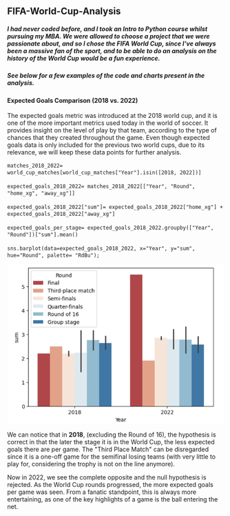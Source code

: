 ## FIFA-World-Cup-Analysis
##### I had never coded before, and I took an Intro to Python course whilst pursuing my MBA. We were allowed to choose a project that we were passionate about, and so I chose the FIFA World Cup, since I've always been a massive fan of the sport, and to be able to do an analysis on the history of the World Cup would be a fun experience.

##### See below for a few examples of the code and charts present in the analysis.

#### **Expected Goals Comparison (2018 vs. 2022)**

The expected goals metric was introduced at the 2018 world cup, and it is one of the more important metrics used today in the world of soccer. It provides insight on the level of play by that team, according to the type of chances that they created throughout the game. Even though expected goals data is only included for the previous two world cups, due to its relevance, we will keep these data points for further analysis.
```
matches_2018_2022= world_cup_matches[world_cup_matches["Year"].isin([2018, 2022])]

expected_goals_2018_2022= matches_2018_2022[["Year", "Round", "home_xg", "away_xg"]]

expected_goals_2018_2022["sum"]= expected_goals_2018_2022["home_xg"] + expected_goals_2018_2022["away_xg"]

expected_goals_per_stage= expected_goals_2018_2022.groupby(["Year", "Round"])["sum"].mean()

sns.barplot(data=expected_goals_2018_2022, x="Year", y="sum", hue="Round", palette= "RdBu");
```
![World Cup Image](https://raw.githubusercontent.com/dmangwani23/FIFA-World-Cup-Analysis/main/Screenshot%202025-02-23%20184443.png)

We can notice that in **2018**, (excluding the Round of 16), the hypothesis is correct in that the later the stage it is in the World Cup, the less expected goals there are per game. The "Third Place Match" can be disregarded since it is a one-off game for the semifinal losing teams (with very little to play for, considering the trophy is not on the line anymore).

Now in 2022, we see the complete opposite and the null hypothesis is rejected. As the World Cup rounds progressed, the more expected goals per game was seen. From a fanatic standpoint, this is always more entertaining, as one of the key highlights of a game is the ball entering the net.
